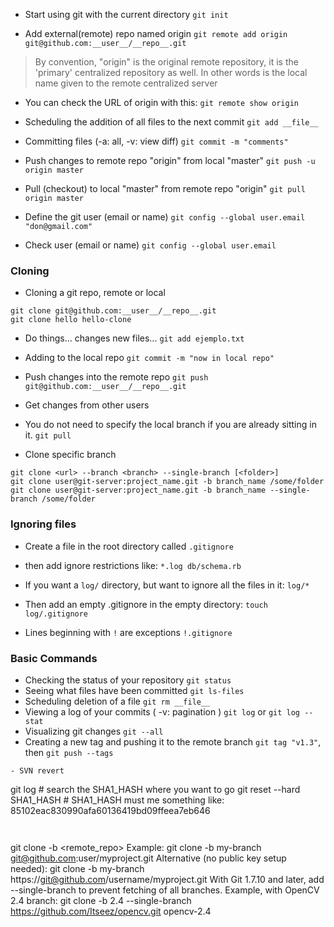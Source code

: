 * Start using git with the current directory
```git init```

* Add external(remote) repo named origin
```git remote add origin git@github.com:__user__/__repo__.git```
> By convention, "origin" is the original remote repository, it is the 'primary' centralized repository as well. 
In other words is the local name given to the remote centralized server 
 
* You can check the URL of origin with this: 
```git remote show origin```
 
* Scheduling the addition of all files to the next commit
```git add __file__```

* Committing files (-a: all, -v: view diff)
```git commit -m "comments"```

* Push changes to remote repo "origin" from local "master" 
```git push -u origin master```

* Pull (checkout) to local "master" from remote repo "origin"
```git pull origin master```

* Define the git user (email or name)
```git config --global user.email "don@gmail.com"```

* Check user (email or name)
```git config --global user.email```

### Cloning ###

- Cloning a git repo, remote or local
```
git clone git@github.com:__user__/__repo__.git
git clone hello hello-clone
```

- Do things... changes new files... 
```git add ejemplo.txt```

- Adding to the local repo
```git commit -m "now in local repo"```

- Push changes into the remote repo
```git push git@github.com:__user__/__repo__.git```

- Get changes from other users
- You do not need to specify the local branch if you are already sitting in it.
```git pull```

- Clone specific branch
```
git clone <url> --branch <branch> --single-branch [<folder>]
git clone user@git-server:project_name.git -b branch_name /some/folder
git clone user@git-server:project_name.git -b branch_name --single-branch /some/folder
```


### Ignoring files ###

- Create a file in the root directory called ```.gitignore```
- then add ignore restrictions like: ```*.log db/schema.rb```

- If you want a ```log/``` directory, but want to ignore all the files in it: ```log/*```
- Then add an empty .gitignore in the empty directory: ```touch log/.gitignore```

- Lines beginning with ```!``` are exceptions ```!.gitignore```

### Basic Commands ###

- Checking the status of your repository ```git status```
- Seeing what files have been committed ```git ls-files```
- Scheduling deletion of a file ```git rm __file__```
- Viewing a log of your commits ( -v: pagination ) ```git log``` or ```git log --stat```
- Visualizing git changes ```git --all```
- Creating a new tag and pushing it to the remote branch
```git tag "v1.3"```, then ```git push --tags```
```
- SVN revert
```
git log # search the SHA1_HASH where you want to go
git reset --hard SHA1_HASH # SHA1_HASH must me something like: 85102eac830990afa60136419bd09ffeea7eb646
```
 
```
git clone -b <branch> <remote_repo>
Example:
git clone -b my-branch git@github.com:user/myproject.git
Alternative (no public key setup needed):
git clone -b my-branch https://git@github.com/username/myproject.git
With Git 1.7.10 and later, add --single-branch to prevent fetching of all branches. Example, with OpenCV 2.4 branch:
git clone -b 2.4 --single-branch https://github.com/Itseez/opencv.git opencv-2.4
```